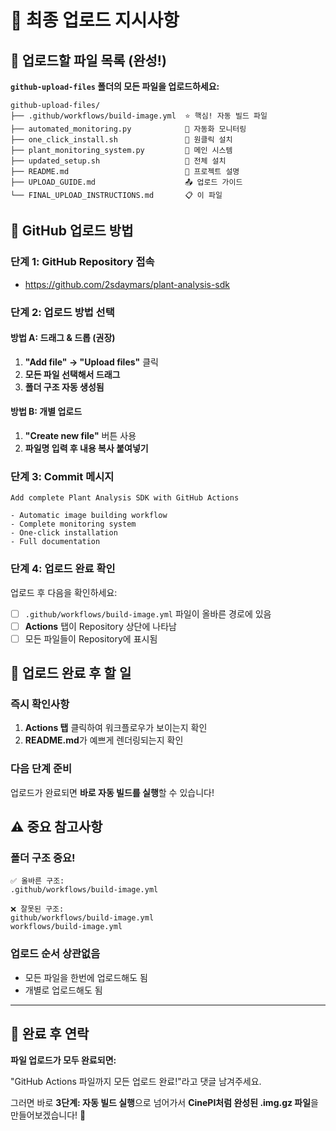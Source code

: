 # 🎯 최종 업로드 지시사항

## 📁 업로드할 파일 목록 (완성!)

**`github-upload-files` 폴더의 모든 파일을 업로드하세요:**

```
github-upload-files/
├── .github/workflows/build-image.yml  ⭐ 핵심! 자동 빌드 파일
├── automated_monitoring.py            🤖 자동화 모니터링
├── one_click_install.sh               🚀 원클릭 설치
├── plant_monitoring_system.py         🌱 메인 시스템
├── updated_setup.sh                   🔧 전체 설치
├── README.md                          📖 프로젝트 설명
├── UPLOAD_GUIDE.md                    📤 업로드 가이드
└── FINAL_UPLOAD_INSTRUCTIONS.md       📋 이 파일
```

## 🚀 GitHub 업로드 방법

### 단계 1: GitHub Repository 접속
- https://github.com/2sdaymars/plant-analysis-sdk

### 단계 2: 업로드 방법 선택

#### 방법 A: 드래그 & 드롭 (권장)
1. **"Add file" → "Upload files"** 클릭
2. **모든 파일 선택해서 드래그**
3. **폴더 구조 자동 생성됨**

#### 방법 B: 개별 업로드
1. **"Create new file"** 버튼 사용
2. **파일명 입력 후 내용 복사 붙여넣기**

### 단계 3: Commit 메시지
```
Add complete Plant Analysis SDK with GitHub Actions

- Automatic image building workflow
- Complete monitoring system  
- One-click installation
- Full documentation
```

### 단계 4: 업로드 완료 확인
업로드 후 다음을 확인하세요:

- [ ] `.github/workflows/build-image.yml` 파일이 올바른 경로에 있음
- [ ] **Actions** 탭이 Repository 상단에 나타남
- [ ] 모든 파일들이 Repository에 표시됨

## 🎉 업로드 완료 후 할 일

### 즉시 확인사항
1. **Actions 탭** 클릭하여 워크플로우가 보이는지 확인
2. **README.md**가 예쁘게 렌더링되는지 확인

### 다음 단계 준비
업로드가 완료되면 **바로 자동 빌드를 실행**할 수 있습니다!

## ⚠️ 중요 참고사항

### 폴더 구조 중요!
```
✅ 올바른 구조:
.github/workflows/build-image.yml

❌ 잘못된 구조:
github/workflows/build-image.yml
workflows/build-image.yml
```

### 업로드 순서 상관없음
- 모든 파일을 한번에 업로드해도 됨
- 개별로 업로드해도 됨

---

## 🚀 완료 후 연락

**파일 업로드가 모두 완료되면:**

"GitHub Actions 파일까지 모든 업로드 완료!"라고 댓글 남겨주세요.

그러면 바로 **3단계: 자동 빌드 실행**으로 넘어가서 **CinePI처럼 완성된 .img.gz 파일**을 만들어보겠습니다! 🎯